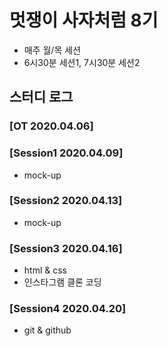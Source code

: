 # 멋쟁이 사자처럼 8기
- 매주 월/목 세션
- 6시30분 세션1, 7시30분 세션2

## 스터디 로그
### [OT 2020.04.06]
### [Session1 2020.04.09]
- mock-up
### [Session2 2020.04.13]
- mock-up
### [Session3 2020.04.16] 
- html & css
- 인스타그램 클론 코딩
### [Session4 2020.04.20] 
- git & github